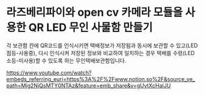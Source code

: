 # 라즈베리파이와 open cv 카메라 모듈을 사용한 QR LED 무인 사물함 만들기

각 보관함 칸에 QR코드를 인식시키면 택배정보가 저장됨과 동시에 보관할 수 있고(LED 점등-사용중), 다시 인식시켜 저장된 정보와 비교하여 일치하는 경우 택배를 수령(LED 소등-미사용)할 수 있도록 하는 무인택배보관함입니다.




<https://www.youtube.com/watch?embeds_referring_euri=https%3A%2F%2Fwww.notion.so%2F&source_ve_path=Mjg2NjQsMTY0NTAz&feature=emb_share&v=gUytXcHaIJU>
